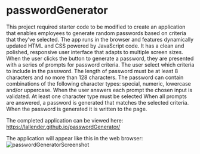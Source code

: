 # passwordGenerator
This project required starter code to be modified to create an application that enables employees to generate random passwords based on criteria that they’ve selected.
The app runs in the browser and features dynamically updated HTML and CSS powered by JavaScript code. 
It has a clean and polished, responsive user interface that adapts to multiple screen sizes. 
When the user clicks the button to generate a password, they are presented with a series of prompts for password criteria.
The user select which criteria to include in the password.
The length of password must be at least 8 characters and no more than 128 characters.
The password can contain combinations of the following character types: special, numeric, lowercase and/or uppercase. 
When the user answers each prompt the chosen input is validated.
At least one character type must be selected 
When all prompts are answered, a password is generated that matches the selected criteria.
When the password is generated it is written to the page.

The completed application can be viewed here: https://lallender.github.io/passwordGenerator/

The application will appear like this in the web browser:
![passwordGeneratorScreenshot](https://user-images.githubusercontent.com/83952257/122058464-fb029500-ce2e-11eb-9d68-aa3d754baabb.png)
